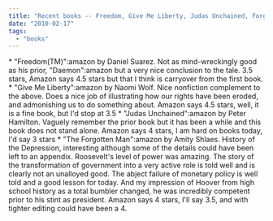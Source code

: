 ```yaml
---
title: "Recent books -- Freedom, Give Me Liberty, Judas Unchained, Forgotten Man"
date: "2010-02-17"
tags: 
  - "books"
---
```


\* "Freedom(TM)":amazon by Daniel Suarez. Not as mind-wreckingly good as his prior, "Daemon":amazon but a very nice conclusion to the tale. 3.5 stars, Amazon says 4.5 stars but that I think is carryover from the first book. \* "Give Me Liberty":amazon by Naomi Wolf. Nice nonfiction complement to the above. Does a nice job of illustrating how our rights have been eroded, and admonishing us to do something about. Amazon says 4.5 stars, well, it is a fine book, but I'd stop at 3.5 \* "Judas Unchained":amazon by Peter Hamilton. Vaguely remember the prior book but it has been a while and this book does not stand alone. Amazon says 4 stars, I am hard on books today, I'd say 3 stars \* "The Forgotten Man":amazon by Amity Shlaes. History of the Depression, interesting although some of the details could have been left to an appendix. Roosevelt's level of power was amazing. The story of the transformation of government into a very active role is told well and is clearly not an unalloyed good. The abject failure of monetary policy is well told and a good lesson for today. And my impression of Hoover from high school history as a total bumbler changed, he was incredibly competent prior to his stint as president. Amazon says 4 stars, I'll say 3.5, and with tighter editing could have been a 4.
